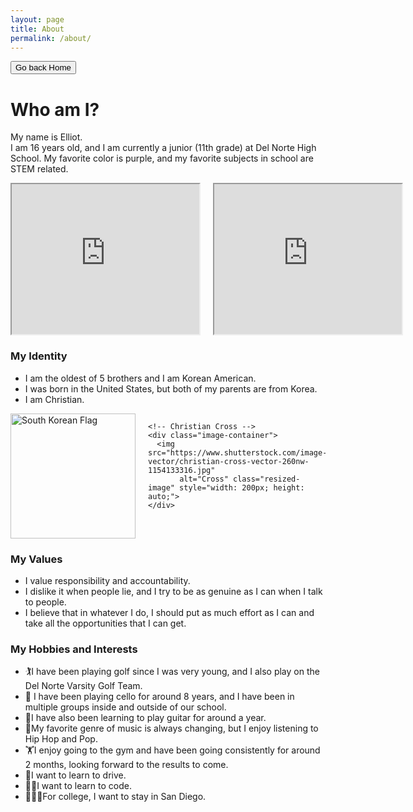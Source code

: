 ```yaml
---
layout: page
title: About
permalink: /about/
---
```


<button onclick="window.location.href='http://127.0.0.1:4100/elliot_2025/';">
  Go back Home
</button>

<body>
  <h1>Who am I?</h1>
  <p>
    My name is Elliot.<br>
    I am 16 years old, and I am currently a junior (11th grade) at Del Norte High School. 
    My favorite color is purple, and my favorite subjects in school are STEM related.
  </p>

  <!-- Container for iframes with flexbox to align them side by side -->
  <div style="display: flex; gap: 20px;">
    <iframe src="https://drive.google.com/file/d/12tmknhCUo937JAZRRmsLIIToEcfTuSOW/preview" 
            width="320" height="240" allow="autoplay"></iframe>
    <iframe src="https://drive.google.com/file/d/1rnNbTv1WR5XN2diFMqgKqEqz4H6tyzo1/preview" 
            width="320" height="240" allow="autoplay"></iframe>
  </div>

  <h3>My Identity</h3>
  <ul>
    <li>I am the oldest of 5 brothers and I am Korean American.</li>
    <li>I was born in the United States, but both of my parents are from Korea.</li>
    <li>I am Christian.</li>
  </ul>

  <!-- Flex container for images -->
  <div style="display: flex; gap: 20px;">
    <!-- South Korean Flag -->
    <div class="image-container">
      <img src="https://upload.wikimedia.org/wikipedia/commons/0/09/Flag_of_South_Korea.svg" 
           alt="South Korean Flag" class="resized-image" style="width: 200px; height: auto;">
    </div>

    <!-- Christian Cross -->
    <div class="image-container">
      <img src="https://www.shutterstock.com/image-vector/christian-cross-vector-260nw-1154133316.jpg" 
           alt="Cross" class="resized-image" style="width: 200px; height: auto;">
    </div>
  </div>

  <h3>My Values</h3>
  <ul>
    <li>I value responsibility and accountability.</li>
    <li>I dislike it when people lie, and I try to be as genuine as I can when I talk to people.</li>
    <li>I believe that in whatever I do, I should put as much effort as I can and take all the opportunities that I can get.</li>
  </ul>

  <h3>My Hobbies and Interests</h3>
  <ul>
    <li>🏌️I have been playing golf since I was very young, and I also play on the Del Norte Varsity Golf Team.</li>
    <li>🎵 I have been playing cello for around 8 years, and I have been in multiple groups inside and outside of our school.</li>
    <li>🎸I have also been learning to play guitar for around a year.</li>
    <li>🎤My favorite genre of music is always changing, but I enjoy listening to Hip Hop and Pop.</li>
    <li>🏋️I enjoy going to the gym and have been going consistently for around 2 months, looking forward to the results to come.</li>
    <li>🚗I want to learn to drive.</li>
    <li>👨‍💻I want to learn to code.</li>
    <li>🧜🏼‍♂️For college, I want to stay in San Diego.</li>
  </ul>

  <style>
    .image-container {
      width: 200px;
      height: auto;
    }
    .resized-image {
      width: 100%;
      height: auto;
      object-fit: cover;
      object-position: center;
    }
  </style>
</body>
